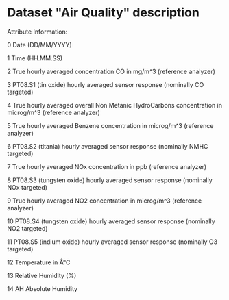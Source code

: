 # Dataset "Air Quality" description 
Attribute Information:

0 Date (DD/MM/YYYY)

1 Time (HH.MM.SS)

2 True hourly averaged concentration CO in mg/m^3 (reference analyzer)

3 PT08.S1 (tin oxide) hourly averaged sensor response (nominally CO targeted)

4 True hourly averaged overall Non Metanic HydroCarbons concentration in microg/m^3 (reference analyzer)

5 True hourly averaged Benzene concentration in microg/m^3 (reference analyzer)

6 PT08.S2 (titania) hourly averaged sensor response (nominally NMHC targeted)

7 True hourly averaged NOx concentration in ppb (reference analyzer)

8 PT08.S3 (tungsten oxide) hourly averaged sensor response (nominally NOx targeted)

9 True hourly averaged NO2 concentration in microg/m^3 (reference analyzer)

10 PT08.S4 (tungsten oxide) hourly averaged sensor response (nominally NO2 targeted)

11 PT08.S5 (indium oxide) hourly averaged sensor response (nominally O3 targeted)

12 Temperature in Â°C

13 Relative Humidity (%)

14 AH Absolute Humidity